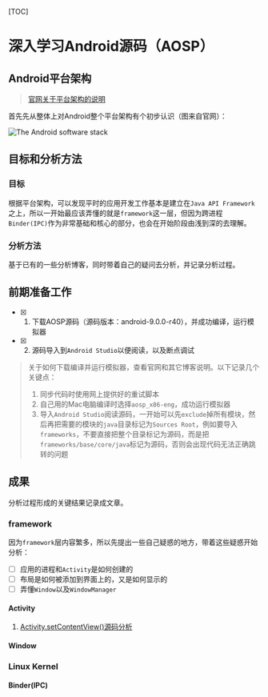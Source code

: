 [TOC]

# 深入学习Android源码（AOSP）

## Android平台架构

> [官网关于平台架构的说明](https://developer.android.com/guide/platform)

首先先从整体上对Android整个平台架构有个初步认识（图来自官网）：

![ The Android software stack](https://developer.android.com/guide/platform/images/android-stack_2x.png)

## 目标和分析方法

### 目标

根据平台架构，可以发现平时的应用开发工作基本是建立在`Java API Framework`之上，所以一开始最应该弄懂的就是`framework`这一层，但因为跨进程`Binder(IPC)`作为非常基础和核心的部分，也会在开始阶段由浅到深的去理解。

### 分析方法

基于已有的一些分析博客，同时带着自己的疑问去分析，并记录分析过程。

## 前期准备工作

- [x] 1. 下载AOSP源码（源码版本：android-9.0.0-r40），并成功编译，运行模拟器
- [x] 2. 源码导入到`Android Studio`以便阅读，以及断点调试

> 关于如何下载编译并运行模拟器，查看官网和其它博客说明。以下记录几个关键点：
>
> 1. 同步代码时使用网上提供好的重试脚本
> 2. 自己用的Mac电脑编译时选择`aosp_x86-eng`，成功运行模拟器
> 3. 导入`Android Studio`阅读源码，一开始可以先`exclude`掉所有模块，然后再把需要的模块的`java`目录标记为`Sources Root`，例如要导入`frameworks`，不要直接把整个目录标记为源码，而是把`frameworks/base/core/java`标记为源码，否则会出现代码无法正确跳转的问题

## 成果

分析过程形成的关键结果记录成文章。

### framework

因为`framework`层内容繁多，所以先提出一些自己疑惑的地方，带着这些疑惑开始分析：

- [ ] 应用的进程和`Activity`是如何创建的
- [ ] 布局是如何被添加到界面上的，又是如何显示的
- [ ] 弄懂`Window`以及`WindowManager`

#### Activity

1. [Activity.setContentView()源码分析](./doc/Activity.setContentView()源码分析.md)

#### Window



### Linux Kernel

#### Binder(IPC)